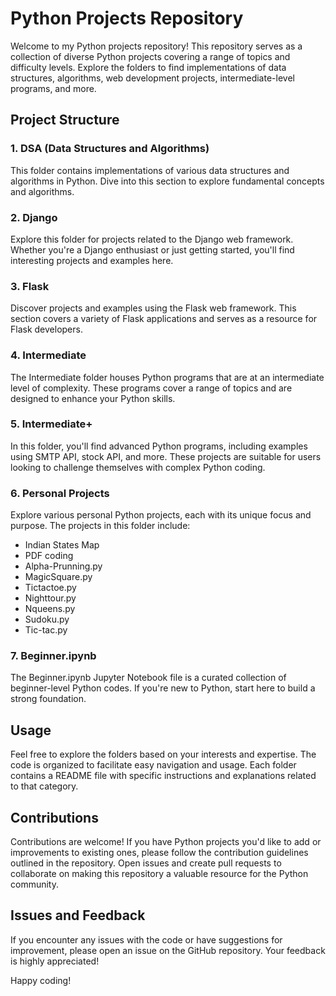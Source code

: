 # Python Projects Repository

Welcome to my Python projects repository! This repository serves as a collection of diverse Python projects covering a range of topics and difficulty levels. Explore the folders to find implementations of data structures, algorithms, web development projects, intermediate-level programs, and more.

## Project Structure

### 1. DSA (Data Structures and Algorithms)
This folder contains implementations of various data structures and algorithms in Python. Dive into this section to explore fundamental concepts and algorithms.

### 2. Django
Explore this folder for projects related to the Django web framework. Whether you're a Django enthusiast or just getting started, you'll find interesting projects and examples here.

### 3. Flask
Discover projects and examples using the Flask web framework. This section covers a variety of Flask applications and serves as a resource for Flask developers.

### 4. Intermediate
The Intermediate folder houses Python programs that are at an intermediate level of complexity. These programs cover a range of topics and are designed to enhance your Python skills.

### 5. Intermediate+
In this folder, you'll find advanced Python programs, including examples using SMTP API, stock API, and more. These projects are suitable for users looking to challenge themselves with complex Python coding.

### 6. Personal Projects
Explore various personal Python projects, each with its unique focus and purpose. The projects in this folder include:
- Indian States Map
- PDF coding
- Alpha-Prunning.py
- MagicSquare.py
- Tictactoe.py
- Nighttour.py
- Nqueens.py
- Sudoku.py
- Tic-tac.py

### 7. Beginner.ipynb
The Beginner.ipynb Jupyter Notebook file is a curated collection of beginner-level Python codes. If you're new to Python, start here to build a strong foundation.

## Usage

Feel free to explore the folders based on your interests and expertise. The code is organized to facilitate easy navigation and usage. Each folder contains a README file with specific instructions and explanations related to that category.

## Contributions

Contributions are welcome! If you have Python projects you'd like to add or improvements to existing ones, please follow the contribution guidelines outlined in the repository. Open issues and create pull requests to collaborate on making this repository a valuable resource for the Python community.

## Issues and Feedback

If you encounter any issues with the code or have suggestions for improvement, please open an issue on the GitHub repository. Your feedback is highly appreciated!

Happy coding!
